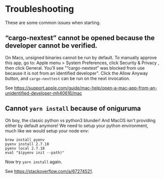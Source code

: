 # Troubleshooting

These are some common issues when starting.

## “cargo-nextest” cannot be opened because the developer cannot be verified.

On Macs, unsigned binaries cannot be run by default. To manually approve this
app, go to: Apple menu > System Preferences, click Security & Privacy , then
click General. You'll see "“cargo-nextest” was blocked from use because it is
not from an identified developer". Click the Allow Anyway button, and
`cargo-nexttest` can be run on the next invocation.

See https://support.apple.com/guide/mac-help/open-a-mac-app-from-an-unidentified-developer-mh40616/mac

## Cannot `yarn install` because of oniguruma

Oh boy, the classic python vs python3 blunder! And MacOS isn't providing either
by default anymore!  We need to setup your python environment, much like we
would setup your node env:

```shell
brew install pyenv
pyenv install 2.7.18
pyenv local 2.7.18
eval "$(pyenv init --path)"
```

Now try `yarn install` again.

See https://stackoverflow.com/a/67274521.
